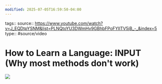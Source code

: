 ```yaml
---
modified: 2025-07-05T16:59:50-04:00
---
```

tags::
source:: https://www.youtube.com/watch?v=J_EQDtpYSNM&list=PLNQtoYU3DWmHv9GBhbFPoFYIlTV5jB_-_&index=5
type:: #source/video 

# How to Learn a Language: INPUT  (Why most methods don't work)

![](https://www.youtube.com/watch?v=J_EQDtpYSNM&list=PLNQtoYU3DWmHv9GBhbFPoFYIlTV5jB_-_&index=5)  

